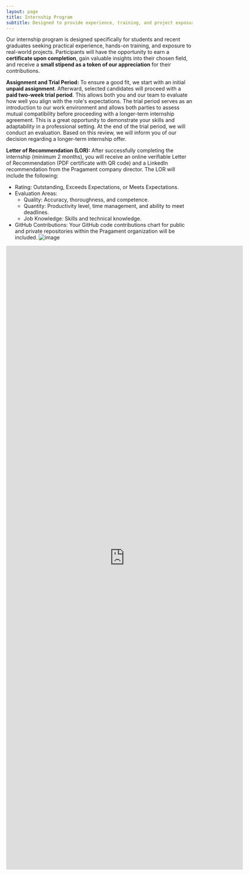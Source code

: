 ```yaml
---
layout: page
title: Internship Program
subtitle: Designed to provide experience, training, and project exposure
---
```

Our internship program is designed specifically for students and recent graduates seeking practical experience, hands-on training, and exposure to real-world projects. Participants will have the opportunity to earn a **certificate upon completion**, gain valuable insights into their chosen field, and receive a **small stipend as a token of our appreciation** for their contributions.

**Assignment and Trial Period:** To ensure a good fit, we start with an initial **unpaid assignment**. Afterward, selected candidates will proceed with a **paid two-week trial period**. This allows both you and our team to evaluate how well you align with the role's expectations. The trial period serves as an introduction to our work environment and allows both parties to assess mutual compatibility before proceeding with a longer-term internship agreement. This is a great opportunity to demonstrate your skills and adaptability in a professional setting. At the end of the trial period, we will conduct an evaluation. Based on this review, we will inform you of our decision regarding a longer-term internship offer.

**Letter of Recommendation (LOR):** After successfully completing the internship (minimum 2 months), you will receive an online verifiable Letter of Recommendation (PDF certificate with QR code) and a LinkedIn recommendation from the Pragament company director. The LOR will include the following:
* Rating: Outstanding, Exceeds Expectations, or Meets Expectations.
* Evaluation Areas:
   - Quality: Accuracy, thoroughness, and competence.
   - Quantity: Productivity level, time management, and ability to meet deadlines.
   - Job Knowledge: Skills and technical knowledge.
* GitHub Contributions: Your GitHub code contributions chart for public and private repositories within the Pragament organization will be included. ![image](https://github.com/user-attachments/assets/569e25ea-eeeb-426c-b321-971748565358)

<iframe src="https://docs.google.com/forms/d/e/1FAIpQLSfdFwcOTdJshpehhcQPZxcEMjeEC9y3FO3LKvsINNY_2Y5kVw/viewform?embedded=true" width="640" height="1685" frameborder="0" marginheight="0" marginwidth="0">Loading…</iframe>
